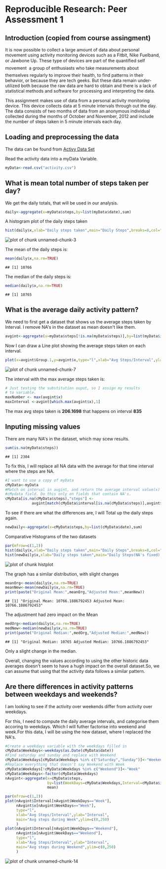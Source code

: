 # Reproducible Research: Peer Assessment 1

## Introduction (copied from course assingment)

It is now possible to collect a large amount of data about personal movement using activity monitoring devices such as a Fitbit, Nike Fuelband, or Jawbone Up. These type of devices are part of the quantified self movement  a group of enthusiasts who take measurements about themselves regularly to improve their health, to find patterns in their behavior, or because they are tech geeks. But these data remain under-utilized both because the raw data are hard to obtain and there is a lack of statistical methods and software for processing and interpreting the data.

This assignment makes use of data from a personal activity monitoring device. This device collects data at 5 minute intervals through out the day. The data consists of two months of data from an anonymous individual collected during the months of October and November, 2012 and include the number of steps taken in 5 minute intervals each day.


## Loading and preprocessing the data

The data can be found from 
[Activy Data Set](https://d396qusza40orc.cloudfront.net/repdata%2Fdata%2Factivity.zip)

Read the activity data into a myData Variable.


```r
myData<-read.csv("activity.csv")
```


## What is mean total number of steps taken per day?

We get the daily totals, that will be used in our analysis.


```r
daily<-aggregate(x=myData$steps,by=list(myData$date),sum)
```


A histogram plot of the daily steps taken


```r
hist(daily$x,xlab="Daily steps taken",main="Daily Steps",breaks=8,col="LightBlue")
```

![plot of chunk unnamed-chunk-3](figure/unnamed-chunk-3.png) 

The mean of the daily steps is: 


```r
mean(daily$x,na.rm=TRUE)
```

```
## [1] 10766
```

The median of the daily steps is:


```r
median(daily$x,na.rm=TRUE)
```

```
## [1] 10765
```


## What is the average daily activity pattern?

We need to first get a dataset that shows us the average steps taken by Interval. I remove NA's in the dataset as mean doesn't like them.


```r
avgint<-aggregate(x=myData$steps[!is.na(myData$steps)],by=list(myData$interval[!is.na(myData$steps)]),mean)
```

Now I can draw a Line plot showing the average steps taken on each interval.


```r
plot(x=avgint$Group.1,y=avgint$x,type="l",xlab="Avg Steps/Interval",ylab="Interval", main="Average steps taken for each interval period")
```

![plot of chunk unnamed-chunk-7](figure/unnamed-chunk-7.png) 


The interval with the max average steps taken is:


```r
# Just testing the substitution ouput, so I assign my results
# to variable.
maxNumber <- max(avgint$x)
maxInterval <-avgint[which.max(avgint$x),1]
```

The max avg steps taken is **206.1698** that happens on interval **835**

## Inputing missing values

There are many NA's in the dataset, which may scew results.


```r
sum(is.na(myData$steps))
```

```
## [1] 2304
```

To fix this, I will replace all NA data with the average for that time interval where the steps are NA.


```r
#I want to use a copy of myData
cMyData<-myData
#Match on interval in avgint, and return the average interval value(x) in the 
#cMydata field. Do this only on fields that contain NA's.
cMyData[is.na(cMyData$steps),"steps"] <- 
            avgint[match(cMyData$interval[is.na(cMyData$steps)],avgint$Group.1),"x"]
```

To see if there are what the differences are, I will Total up the daily steps again.


```r
newDaily<-aggregate(x=cMyData$steps,by=list(cMyData$date),sum)
```

Comparative Histograms of the two datasets


```r
par(mfrow=c(1,2))
hist(daily$x,xlab="Daily steps taken",main="Daily Steps",breaks=8,col="LightBlue")
hist(newDaily$x,xlab="Daily steps taken",main="Daily Steps(NA's fixed) ",breaks=8,col="Red")
```

![plot of chunk histplot](figure/histplot.png) 

The graph has a similar distribution, with slight changes


```r
meanOrg<-mean(daily$x,na.rm=TRUE)
meanNew<-mean(newDaily$x,na.rm=TRUE)
print(paste("Original Mean:",meanOrg,"Adjusted Mean:",meanNew))
```

```
## [1] "Original Mean: 10766.1886792453 Adjusted Mean: 10766.1886792453"
```
The adjustment had zero impact on the Mean


```r
medOrg<-median(daily$x,na.rm=TRUE)
medNew<-median(newDaily$x,na.rm=TRUE)
print(paste("Original Median:",medOrg,"Adjusted Median:",medNew))
```

```
## [1] "Original Median: 10765 Adjusted Median: 10766.1886792453"
```
Only a slight change in the median.

Overall, changing the values according to using the other historic data averages doesn't seem to have a hugh impact on the overall dataset.So, we can assume that using that the activity data follows a similar pattern.

## Are there differences in activity patterns between weekdays and weekends?

I am looking to see if the activity over weekends differ from activity over weekdays.

For this, I need to compute the daily average intervals, and categorise them accoring to weekdays. Which I will futher factorise into weekend and week.For this data, I will be using the new dataset, where I replaced the NA's.


```r
#Create a weekdays variable with the weekdays filled in
cMyData$Weekdays<-weekdays(as.Date(cMyData$date))
#Find saturday and sunday and replace with Weekend
cMyData$Weekdays[cMyData$Weekdays %in% c("Saturday","Sunday")]<-"Weekend"
#Replace everything that doesn't say Weekend with Week
cMyData$Weekdays[!cMyData$Weekdays %in% c("Weekend")]<-"Week"
cMyData$Weekdays<-factor(cMyData$Weekdays)
nAvgint<-aggregate(x=cMyData$steps,
                   by=list(WeekDays=cMyData$Weekdays,Interval=cMyData$interval),
                   mean)

par(mfrow=c(1,2))
plot(nAvgint$Interval[nAvgint$WeekDays=="Week"],
     nAvgint$x[nAvgint$WeekDays=="Week"],
     type="l",
     xlab="Avg Steps/Interval",ylab="Interval", 
     main="Avg steps during Week",ylim=c(0,250)
     )
plot(nAvgint$Interval[nAvgint$WeekDays=="Weekend"],
     nAvgint$x[nAvgint$WeekDays=="Weekend"],
     type="l",
     xlab="Avg Steps/Interval",ylab="Interval", 
     main="Avg steps during Weekend",ylim=c(0,250)
     )
```

![plot of chunk unnamed-chunk-14](figure/unnamed-chunk-14.png) 


